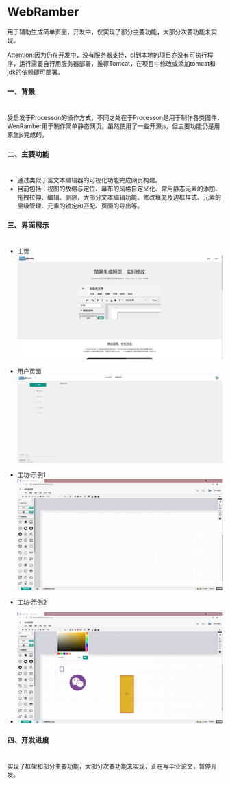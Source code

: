 # WebRamber

用于辅助生成简单页面，开发中，仅实现了部分主要功能，大部分次要功能未实现。

Attention:因为仍在开发中，没有服务器支持，dl到本地的项目亦没有可执行程序，运行需要自行用服务器部署，推荐Tomcat，在项目中修改或添加tomcat和jdk的依赖即可部署。

### 一、背景
# 
受启发于Processon的操作方式，不同之处在于Processon是用于制作各类图件，WenRamber用于制作简单静态网页。虽然使用了一些开源js，但主要功能仍是用原生js完成的。

### 二、主要功能
# 
+ 通过类似于富文本编辑器的可视化功能完成网页构建。
+ 目前包括：视图的放缩与定位、幕布的风格自定义化、常用静态元素的添加、拖拽拉伸、编辑、删除，大部分文本编辑功能、修改填充及边框样式、元素的层级管理、元素的锁定和匹配、页面的导出等。

### 三、界面展示
# 
+ 主页
![image](show_img/index.png)

+ 用户页面
![image](show_img/user.png)

+ 工坊·示例1
![image](show_img/workshop1.png)

+ 工坊·示例2
+ ![image](show_img/workshop2.png)

### 四、开发进度
# 
实现了框架和部分主要功能，大部分次要功能未实现，正在写毕业论文，暂停开发。
